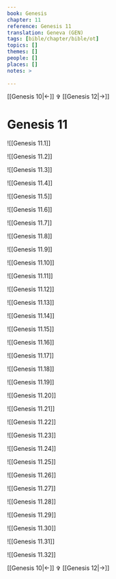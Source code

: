 ```yaml
---
book: Genesis
chapter: 11
reference: Genesis 11
translation: Geneva (GEN)
tags: [bible/chapter/bible/ot]
topics: []
themes: []
people: []
places: []
notes: >
  
---
```


[[Genesis 10|<-]] ✞ [[Genesis 12|->]]

# Genesis 11

![[Genesis 11.1]]

![[Genesis 11.2]]

![[Genesis 11.3]]

![[Genesis 11.4]]

![[Genesis 11.5]]

![[Genesis 11.6]]

![[Genesis 11.7]]

![[Genesis 11.8]]

![[Genesis 11.9]]

![[Genesis 11.10]]

![[Genesis 11.11]]

![[Genesis 11.12]]

![[Genesis 11.13]]

![[Genesis 11.14]]

![[Genesis 11.15]]

![[Genesis 11.16]]

![[Genesis 11.17]]

![[Genesis 11.18]]

![[Genesis 11.19]]

![[Genesis 11.20]]

![[Genesis 11.21]]

![[Genesis 11.22]]

![[Genesis 11.23]]

![[Genesis 11.24]]

![[Genesis 11.25]]

![[Genesis 11.26]]

![[Genesis 11.27]]

![[Genesis 11.28]]

![[Genesis 11.29]]

![[Genesis 11.30]]

![[Genesis 11.31]]

![[Genesis 11.32]]

[[Genesis 10|<-]] ✞ [[Genesis 12|->]]
